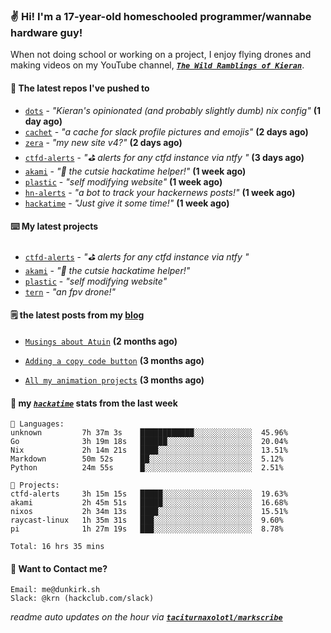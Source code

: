 ### ✌️ Hi! I'm a 17-year-old homeschooled programmer/wannabe hardware guy!

When not doing school or working on a project, I enjoy flying drones and making videos on my YouTube channel, [**_`The Wild Ramblings of Kieran`_**](https://youtube.com/@kieran.rambles).

#### 👷 The latest repos I've pushed to

- [`dots`](https://github.com/taciturnaxolotl/dots) - _"Kieran's opinionated (and probably slightly dumb) nix config"_ **(1 day ago)**
- [`cachet`](https://github.com/taciturnaxolotl/cachet) - _"a cache for slack profile pictures and emojis"_ **(2 days ago)**
- [`zera`](https://github.com/taciturnaxolotl/zera) - _"my new site v4?"_ **(2 days ago)**
- [`ctfd-alerts`](https://github.com/taciturnaxolotl/ctfd-alerts) - _"⛳ alerts for any ctfd instance via ntfy "_ **(3 days ago)**
- [`akami`](https://github.com/taciturnaxolotl/akami) - _"🌷 the cutsie hackatime helper!"_ **(1 week ago)**
- [`plastic`](https://github.com/taciturnaxolotl/plastic) - _"self modifying website"_ **(1 week ago)**
- [`hn-alerts`](https://github.com/taciturnaxolotl/hn-alerts) - _"a bot to track your hackernews posts!"_ **(1 week ago)**
- [`hackatime`](https://github.com/hackclub/hackatime) - _"Just give it some time!"_ **(1 week ago)**

#### ⌨️ My latest projects

- [`ctfd-alerts`](https://github.com/taciturnaxolotl/ctfd-alerts) - _"⛳ alerts for any ctfd instance via ntfy "_
- [`akami`](https://github.com/taciturnaxolotl/akami) - _"🌷 the cutsie hackatime helper!"_
- [`plastic`](https://github.com/taciturnaxolotl/plastic) - _"self modifying website"_
- [`tern`](https://github.com/taciturnaxolotl/tern) - _"an fpv drone!"_

#### 🗒️ the latest posts from my [blog](https://dunkirk.sh)

- [`Musings about Atuin`](https://dunkirk.sh/blog/atuin/) **(2 months ago)**

- [`Adding a copy code button`](https://dunkirk.sh/blog/adding-a-copy-button/) **(3 months ago)**

- [`All my animation projects`](https://dunkirk.sh/blog/my-animations/) **(3 months ago)**



#### 📡 my [_`hackatime`_](https://waka.hackclub.com) stats from the last week

```text
💾 Languages:
unknown         7h 37m 3s    ████████████░░░░░░░░░░░░░  45.96%
Go              3h 19m 18s   ██████░░░░░░░░░░░░░░░░░░░  20.04%
Nix             2h 14m 21s   ████░░░░░░░░░░░░░░░░░░░░░  13.51%
Markdown        50m 52s      ██░░░░░░░░░░░░░░░░░░░░░░░  5.12%
Python          24m 55s      █░░░░░░░░░░░░░░░░░░░░░░░░  2.51%

💼 Projects:
ctfd-alerts     3h 15m 15s   █████░░░░░░░░░░░░░░░░░░░░  19.63%
akami           2h 45m 51s   █████░░░░░░░░░░░░░░░░░░░░  16.68%
nixos           2h 34m 13s   ████░░░░░░░░░░░░░░░░░░░░░  15.51%
raycast-linux   1h 35m 31s   ███░░░░░░░░░░░░░░░░░░░░░░  9.60%
pi              1h 27m 19s   ███░░░░░░░░░░░░░░░░░░░░░░  8.78%

Total: 16 hrs 35 mins
```

#### 📮 Want to Contact me?

```text
Email: me@dunkirk.sh
Slack: @krn (hackclub.com/slack)
```

_readme auto updates on the hour via [**`taciturnaxolotl/markscribe`**](https://github.com/taciturnaxolotl/markscribe)_
